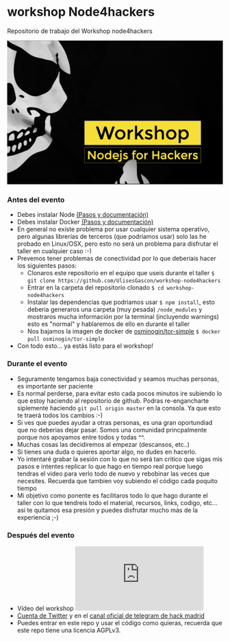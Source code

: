 # workshop Node4hackers

Repositorio de trabajo del Workshop node4hackers

![portada](images/portada.png)

### Antes del evento

- Debes instalar Node [(Pasos y documentación)](https://nodejs.org/es/download/)
- Debes instalar Docker [(Pasos y documentación)](https://docs.docker.com/install/)
- En general no existe problema por usar cualquier sistema operativo, pero algunas librerías de terceros (que podríamos usar) solo las he probado en Linux/OSX, pero esto no será un problema para disfrutar el taller en cualquier caso :-)
- Prevemos tener problemas de conectividad por lo que deberiais hacer los siguientes pasos:
  - Clonaros este repositorio en el equipo que useis durante el taller `$ git clone https://github.com/UlisesGascon/workshop-node4hackers`
  - Entrar en la carpeta del repositorio clonado `$ cd workshop-node4hackers`
  - Instalar las dependencias que podriamos usar `$ npm install`, esto deberia generaros una carpeta (muy pesada) `/node_modules` y mostraros mucha información por la terminal (incluyendo warnings) esto es "normal" y hablaremos de ello en durante el taller
  - Nos bajamos la imagen de docker de [osminogin/tor-simple](https://hub.docker.com/r/osminogin/tor-simple/) `$ docker pull osminogin/tor-simple`
- Con todo esto... ya estás listo para el workshop!

### Durante el evento

- Seguramente tengamos baja conectividad y seamos muchas personas, es importante ser paciente
- Es normal perderse, para evitar esto cada pocos minutos ire subiendo lo que estoy haciendo al repositorio de github. Podras re-engancharte siplemente haciendo `git pull origin master` en la consola. Ya que esto te traerá todos los cambios :-)
- Si ves que puedes ayudar a otras personas, es una gran oportundiad que no deberias dejar pasar. Somos una comunidad princpalmente porque nos apoyamos entre todos y todas ^^.
- Muchas cosas las decidiremos al empezar (descansos, etc..)
- Si tienes una duda o quieres aportar algo, no dudes en hacerlo.
- Yo intentaré grabar la sesión con lo que no será tan critico que sigas mis pasos e intentes replicar lo que hago en tiempo real porque luego tendras el video para verlo todo de nuevo y rebobinar las veces que necesites. Recuerda que tambien voy subiendo el código cada poquito tiempo
- Mi objetivo como ponente es facilitaros todo lo que hago durante el taller con lo que tendreis todo el material, recursos, links, codigo, etc... asi te quitamos esa presión y puedes disfrutar mucho más de la experiencia ;-)

### Después del evento

- Vídeo del workshop
  <iframe src="https://www.youtube.com/embed/Lk0-14Xwjo0" frameborder="0" allow="accelerometer; autoplay; encrypted-media; gyroscope; picture-in-picture" allowfullscreen></iframe>
- [Cuenta de Twitter](https://twitter.com/kom_256) y en el [canal oficial de telegram de hack madrid](https://t.me/hackmadrid)
- Puedes entrar en este repo y usar el código como quieras, recuerda que este repo tiene una licencia AGPLv3.
